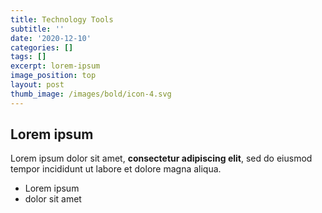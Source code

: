 ```yaml
---
title: Technology Tools
subtitle: ''
date: '2020-12-10'
categories: []
tags: []
excerpt: lorem-ipsum
image_position: top
layout: post
thumb_image: /images/bold/icon-4.svg
---
```

## Lorem ipsum

Lorem ipsum dolor sit amet, **consectetur adipiscing elit**, sed do eiusmod tempor incididunt ut labore et dolore magna aliqua.

- Lorem ipsum
- dolor sit amet